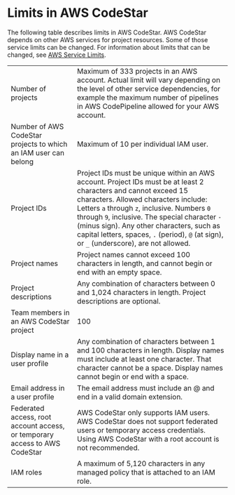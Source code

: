 # Limits in AWS CodeStar<a name="limits"></a>

The following table describes limits in AWS CodeStar\. AWS CodeStar depends on other AWS services for project resources\. Some of those service limits can be changed\. For information about limits that can be changed, see [AWS Service Limits](http://docs.aws.amazon.com/general/latest/gr/aws_service_limits.html)\.


|  |  | 
| --- |--- |
| Number of projects | Maximum of 333 projects in an AWS account\. Actual limit will vary depending on the level of other service dependencies, for example the maximum number of pipelines in AWS CodePipeline allowed for your AWS account\. | 
| Number of AWS CodeStar projects to which an IAM user can belong | Maximum of 10 per individual IAM user\. | 
| Project IDs |  Project IDs must be unique within an AWS account\. Project IDs must be at least 2 characters and cannot exceed 15 characters\. Allowed characters include: Letters `a` through `z`, inclusive\. Numbers `0` through `9`, inclusive\. The special character `-` \(minus sign\)\. Any other characters, such as capital letters, spaces, `.` \(period\), `@` \(at sign\), or `_` \(underscore\), are not allowed\.   | 
| Project names | Project names cannot exceed 100 characters in length, and cannot begin or end with an empty space\.   | 
| Project descriptions | Any combination of characters between 0 and 1,024 characters in length\. Project descriptions are optional\. | 
| Team members in an AWS CodeStar project | 100 | 
| Display name in a user profile | Any combination of characters between 1 and 100 characters in length\. Display names must include at least one character\. That character cannot be a space\. Display names cannot begin or end with a space\. | 
| Email address in a user profile | The email address must include an @ and end in a valid domain extension\. | 
| Federated access, root account access, or temporary access to AWS CodeStar | AWS CodeStar only supports IAM users\. AWS CodeStar does not support federated users or temporary access credentials\. Using AWS CodeStar with a root account is not recommended\. | 
| IAM roles | A maximum of 5,120 characters in any managed policy that is attached to an IAM role\. | 